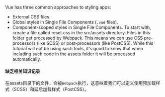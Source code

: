 Vue has three common approaches to styling apps:
- External CSS files.
- Global styles in Single File Components (```.vue``` files).
- Component-scoped styles in Single File Components.
To start with, create a file called reset.css in the src/assets directory. Files in this folder get processed by Webpack. This means we can use CSS pre-processors (like SCSS) or post-processors (like PostCSS).
While this tutorial will not be using such tools, it's good to know that when including such code in the assets folder it will be processed automatically.  
#### 缺乏相关知识记录
在assets目录下的文件，会被```Webpack```执行，这意味着我们可以定义使用预加载样式（SCSS）和延后加载样式（PostCSS）。
